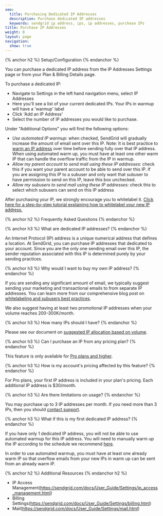 ```yaml
---
seo:
  title: Purchasing Dedicated IP Addresses
  description: Purchase dedicated IP addresses
  keywords: sendgrid ip address, ips, ip addresses, purchase IPs
title: Purchase IP Addresses
weight: 0
layout: page
navigation:
  show: true
---
```


{% anchor h2 %}
Setup/Configuration
{% endanchor %}

You can purchase a dedicated IP address from the IP Addresses Settings page or from your Plan & Billing Details page.

To purchase a dedicated IP:

* Navigate to Settings in the left hand navigation menu, select IP Addresses
* Here you'll see a list of your current dedicated IPs. Your IPs in warmup will have a 'warmup' label
* Click 'Add an IP Address'
* Select the number of IP addresses you would like to purchase.

Under "Additional Options" you will find the following options:

  * *Use automated IP warmup:* when checked, SendGrid will gradually increase the amount of email sent over this IP. Note: It is best practice to [warm an IP address]({{root_url}}/Classroom/Deliver/Delivery_Introduction/warming_up_ips.html) over time before sending fully over that IP address. When using automated warm up, you must have at least one other warm IP that can handle the overflow traffic from the IP in warmup.
  * *Allow my parent account to send mail using these IP addresses:* check this if you want your parent account to be able to send over this IP. If you are assigning this IP to a subuser and only want that subuser to have permission to send on this IP, leave this box unchecked.
  * *Allow my subusers to send mail using these IP addresses:* check this to select which subusers can send on this IP address

After purchasing your IP, we strongly encourage you to whitelabel it. [Click here for a step-by-step tutorial explaining how to whitelabel your new IP address.]({{root_url}}/Classroom/Basics/Whitelabel/setup_ip_whitelabel.html)

{% anchor h2 %}
Frequently Asked Questions
{% endanchor %}

{% anchor h3 %}
What are dedicated IP addresses?
{% endanchor %}

An Internet Protocol (IP) address is a unique numerical address that defines a location. At SendGrid, you can purchase IP addresses that dedicated to your account. Since you are the only one sending email over this IP, the sender reputation associated with this IP is determined purely by your sending practices.

{% anchor h3 %}
Why would I want to buy my own IP address?
{% endanchor %}

If you are sending any significant amount of email, we typically suggest sending your marketing and transactional emails to from separate IP addresses. You can learn more from our comprehensive blog post on [whitelabeling and subusers best practices](https://sendgrid.com/blog/whitelabeling-and-subusers-best-practices/).

We also suggest having at least two promotional IP addresses when your volume reaches 200-300K/month.

{% anchor h3 %}
How many IPs should I have?
{% endanchor %}

Please see our document on [suggested IP allocation based on volume](https://sendgrid.com/docs/assets/IPWarmupSchedule.pdf).

{% anchor h3 %}
Can I purchase an IP from any pricing plan?
{% endanchor %}

This feature is only available for [Pro plans and higher](https://sendgrid.com/pricing).

{% anchor h3 %}
How is my account's pricing affected by this feature?
{% endanchor %}

For Pro plans, your first IP address is included in your plan's pricing. Each additional IP address is $30/month.

{% anchor h3 %}
Are there limitations on usage?
{% endanchor %}

You may purchase up to 3 IP addresses per month. If you need more than 3 IPs, then you should [contact support](https://support.sendgrid.com).

{% anchor h3 %}
What if this is my first dedicated IP address?
{% endanchor %}

If you have only 1 dedicated IP address, you will not be able to use automated warmup for this IP address. You will need to manually warm up the IP according to the schedule we recommend [here](https://sendgrid.com/docs/assets/IPWarmupSchedule.pdf).

In order to use automated warmup, you must have at least one already warm IP so that overflow emails from your new IPs in warm up can be sent from an already warm IP.

{% anchor h2 %}
Additional Resources
{% endanchor h2 %}

- IP Access Management(https://sendgrid.com/docs/User_Guide/Settings/ip_access_management.html)
- Billing Settings(https://sendgrid.com/docs/User_Guide/Settings/billing.html)
- Mail(https://sendgrid.com/docs/User_Guide/Settings/mail.html)
